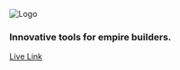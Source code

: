 ![Logo](https://user-images.githubusercontent.com/67595548/218251294-13e065eb-9542-4898-b395-7a32f34f2338.png)

### Innovative tools for empire builders.

[Live Link](https://toolempires.vercel.app/)
